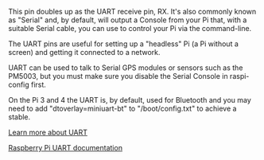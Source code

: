 This pin doubles up as the UART receive pin, RX. It's also commonly known as "Serial" and, by default, will output a Console from your Pi that, with a suitable Serial cable, you can use to control your Pi via the command-line.

The UART pins are useful for setting up a "headless" Pi (a Pi without a screen) and getting it connected to a network.

UART can be used to talk to Serial GPS modules or sensors such as the PM5003, but you must make sure you disable the Serial Console in raspi-config first.

On the Pi 3 and 4 the UART is, by default, used for Bluetooth and you may need to add "dtoverlay=miniuart-bt" to "/boot/config.txt" to achieve a stable.

[Learn more about UART](/pinout/uart)

[Raspberry Pi UART documentation](https://www.raspberrypi.org/documentation/configuration/uart.md)